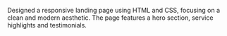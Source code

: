 Designed a responsive landing page using HTML and CSS, focusing on a clean and modern aesthetic. The page features a hero section, service highlights and testimonials.
